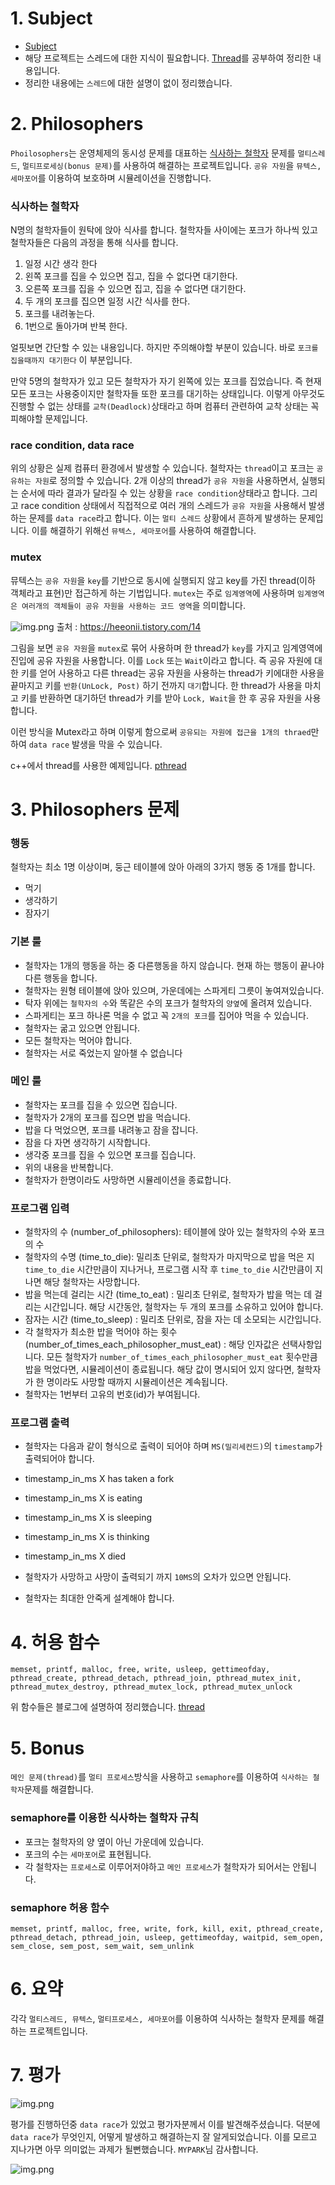 # 1. Subject
- [Subject](https://github.com/hotkimho/42cursus/tree/master/philosophers/reference)
- 해당 프로젝트는 스레드에 대한 지식이 필요합니다. [Thread](https://hotkimho.github.io/docs/OS/thread/)를 공부하여
정리한 내용입니다.
- 정리한 내용에는 `스레드`에 대한 설명이 없이 정리했습니다.


# 2. Philosophers
`Phoilosophers`는 운영체제의 동시성 문제를 대표하는 [식사하는 철학자](https://namu.wiki/w/%EC%8B%9D%EC%82%AC%ED%95%98%EB%8A%94%20%EC%B2%A0%ED%95%99%EC%9E%90%20%EB%AC%B8%EC%A0%9C)
문제를 `멀티스레드`, `멀티프로세싱(bonus 문제)`를 사용하여 해결하는 프로젝트입니다. `공유 자원`을 `뮤텍스, 세마포어`를 이용하여 보호하며 
시뮬레이션을 진행합니다.

### 식사하는 철학자
N명의 철학자들이 원탁에 앉아 식사를 합니다. 철학자들 사이에는 포크가 하나씩 있고 철학자들은 다음의 과정을 통해 식사를 합니다.
1. 일정 시간 생각 한다
2. 왼쪽 포크를 집을 수 있으면 집고, 집을 수 없다면 대기한다.
3. 오른쪽 포크를 집을 수 있으면 집고, 집을 수 없다면 대기한다.
4. 두 개의 포크를 집으면 일정 시간 식사를 한다.
5. 포크를 내려놓는다.
6. 1번으로 돌아가며 반복 한다.

얼핏보면 간단할 수 있는 내용입니다. 하지만 주의해야할 부분이 있습니다. 바로 `포크를 집을때까지 대기한다` 이 부분입니다.

만약 5명의 철학자가 있고 모든 철학자가 자기 왼쪽에 있는 포크를 집었습니다. 즉 현재 모든 포크는 사용중이지만 철학자들 또한 포크를 대기하는 상태입니다.
이렇게 아무것도 진행할 수 없는 상태를 `교착(Deadlock)`상태라고 하며 컴퓨터 관련하여 교착 상태는 꼭 피해야할 문제입니다.

### race condition, data race
위의 상황은 실제 컴퓨터 환경에서 발생할 수 있습니다. 철학자는 `thread`이고 포크는 `공유하는 자원`로 정의할 수 있습니다.
2개 이상의 thread가 `공유 자원`을 사용하면서, 실행되는 순서에 따라 결과가 달라질 수 있는 상황을 `race condition`상태라고 합니다.
그리고 race condition 상태에서 직접적으로 여러 개의 스레드가 `공유 자원`을 사용해서 발생하는 문제를 `data race`라고 합니다.
이는 `멀티 스레드` 상황에서 흔하게 발생하는 문제입니다. 이를 해결하기 위해선 `뮤텍스, 세마포어`를 사용하여 해결합니다.

### mutex
뮤텍스는 `공유 자원`을 `key`를 기반으로 동시에 실행되지 않고 key를 가진 thread(이하 객체라고 표현)만 접근하게 하는 기법입니다.
`mutex`는 주로 `임계영역`에 사용하며 `임계영역은 여러개의 객체들이 공유 자원을 사용하는 코드 영역`을 의미합니다.

![img.png](./images/mutex.png)
출처 : https://heeonii.tistory.com/14

그림을 보면 `공유 자원`을 `mutex`로 묶어 사용하며 한 thread가 `key`를 가지고 임계영역에 진입에 공유 자원을 사용합니다.
이를 `Lock` 또는 `Wait`이라고 합니다. 즉 공유 자원에 대한 키를 얻어 사용하고 다른 thread는 공유 자원을 사용하는 thread가
키에대한 사용을 끝마지고 키를 `반환(UnLock, Post)` 하기 전까지 `대기`합니다. 한 thread가 사용을 마치고 키를 반환하면
대기하던 thread가 키를 받아 `Lock, Wait`을 한 후 공유 자원을 사용합니다.

이런 방식을 Mutex라고 하며 이렇게 함으로써 `공유되는 자원에 접근을 1개의 thraed`만 하여 `data race` 발생을 막을 수 있습니다.

c++에서 thread를 사용한 예제입니다. [pthread](https://hotkimho.github.io/docs/42Seoul_philosophers/functions/)

# 3. Philosophers 문제
### 행동
철학자는 최소 1명 이상이며, 둥근 테이블에 앉아 아래의 3가지 행동 중 1개를 합니다.
- 먹기
- 생각하기
- 잠자기

### 기본 룰
- 철학자는 1개의 행동을 하는 중 다른행동을 하지 않습니다. 현재 하는 행동이 끝나야 다른 행동을 합니다.
- 철학자는 원형 테이블에 앉아 있으며, 가운데에는 스파게티 그릇이 놓여져있습니다.
- 탁자 위에는 `철학자의 수`와 똑같은 수의 포크가 철학자의 `양옆`에 올려져 있습니다.
- 스파게티는 포크 하나론 먹을 수 없고 꼭 `2개의 포크`를 집어야 먹을 수 있습니다.
- 철학자는 굶고 있으면 안됩니다.
- 모든 철학자는 먹어야 합니다.
- 철학자는 서로 죽었는지 알아챌 수 없습니다

### 메인 룰
- 철학자는 포크를 집을 수 있으면 집습니다.
- 철학자가 2개의 포크를 집으면 밥을 먹습니다.
- 밥을 다 먹었으면, 포크를 내려놓고 잠을 잡니다.
- 잠을 다 자면 생각하기 시작합니다.
- 생각중 포크를 집을 수 있으면 포크를 집습니다.
- 위의 내용을 반복합니다.
- 철학자가 한명이라도 사망하면 시뮬레이션을 종료합니다.

### 프로그램 입력
- 철학자의 수 (number_of_philosophers): 테이블에 앉아 있는 철학자의 수와 포크의 수
- 철학자의 수명 (time_to_die): 밀리초 단위로, 철학자가 마지막으로 밥을 먹은 지 `time_to_die` 시간만큼이 지나거나, 프로그램 시작 후 `time_to_die` 시간만큼이 지나면 해당 철학자는 사망합니다.
- 밥을 먹는데 걸리는 시간 (time_to_eat) : 밀리초 단위로, 철학자가 밥을 먹는 데 걸리는 시간입니다. 해당 시간동안, 철학자는 두 개의 포크를 소유하고 있어야 합니다.
- 잠자는 시간 (time_to_sleep) : 밀리초 단위로, 잠을 자는 데 소모되는 시간입니다.
- 각 철학자가 최소한 밥을 먹어야 하는 횟수 (number_of_times_each_philosopher_must_eat) : 해당 인자값은 선택사항입니다. 모든 철학자가 `number_of_times_each_philosopher_must_eat` 횟수만큼 밥을 먹었다면, 시뮬레이션이 종료됩니다.
해당 값이 명시되어 있지 않다면, 철학자가 한 명이라도 사망할 때까지 시뮬레이션은 계속됩니다.
- 철학자는 1번부터 고유의 번호(id)가 부여됩니다.

### 프로그램 출력
- 철학자는 다음과 같이 형식으로 출력이 되어야 하며 `MS(밀리세컨드)`의 `timestamp`가 출력되어야 합니다.
- timestamp_in_ms X has taken a fork
- timestamp_in_ms X is eating
- timestamp_in_ms X is sleeping
- timestamp_in_ms X is thinking
- timestamp_in_ms X died

- 철학자가 사망하고 사망이 출력되기 까지 `10MS`의 오차가 있으면 안됩니다.
- 철학자는 최대한 안죽게 설계해야 합니다.


# 4. 허용 함수
`memset, printf, malloc, free, write, usleep, gettimeofday, pthread_create,
pthread_detach, pthread_join, pthread_mutex_init, pthread_mutex_destroy,
pthread_mutex_lock, pthread_mutex_unlock`

위 함수들은 블로그에 설명하여 정리했습니다. [thread](https://hotkimho.github.io/docs/42Seoul_philosophers/functions/)

# 5. Bonus
`메인 문제(thread)`를  `멀티 프로세스`방식을 사용하고 `semaphore`를 이용하여 `식사하는 철학자`문제를 해결합니다.
### semaphore를 이용한 식사하는 철학자 규칙
- 포크는 철학자의 양 옆이 아닌 가운데에 있습니다.
- 포크의 수는 `세마포어`로 표현됩니다.
- 각 철학자는 `프로세스`로 이루어저야하고 `메인 프로세스`가 철학자가 되어서는 안됩니다.

### semaphore 허용 함수
`memset, printf, malloc, free, write, fork, kill, exit, pthread_create, pthread_detach, pthread_join, usleep, gettimeofday, waitpid, sem_open, sem_close, sem_post, sem_wait, sem_unlink`

# 6. 요약
각각 `멀티스레드, 뮤텍스`, `멀티프로세스, 세마포어`를 이용하여 식사하는 철학자 문제를 해결하는 프로젝트입니다.

# 7. 평가
![img.png](./images/eval_1.png)

평가를 진행하던중 `data race`가 있었고 평가자분께서 이를 발견해주셨습니다. 덕분에 `data race`가 무엇인지, 어떻게 발생하고 해결하는지
잘 알게되었습니다. 이를 모르고 지나가면 아무 의미없는 과제가 될뻔했습니다. `MYPARK`님 감사합니다.


![img.png](./images/eval_2.png)